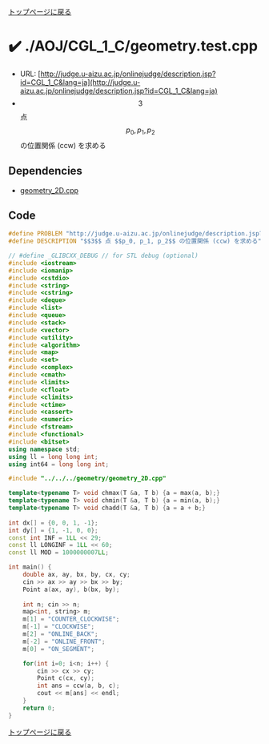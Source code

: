 <!-- Mathjax Support -->
<script type="text/javascript" async
  src="https://cdn.mathjax.org/mathjax/latest/MathJax.js?config=TeX-MML-AM_CHTML">
</script>


[トップページに戻る](../../../index.html)

# :heavy_check_mark: ./AOJ/CGL\_1\_C/geometry.test.cpp

* URL: [http://judge.u-aizu.ac.jp/onlinejudge/description.jsp?id=CGL_1_C&lang=ja](http://judge.u-aizu.ac.jp/onlinejudge/description.jsp?id=CGL_1_C&lang=ja)
* $$3$$ 点 $$p_0, p_1, p_2$$ の位置関係 (ccw) を求める

## Dependencies
* [geometry\_2D.cpp](../../../library/geometry_2D.cpp.html)

## Code

```cpp
#define PROBLEM "http://judge.u-aizu.ac.jp/onlinejudge/description.jsp?id=CGL_1_C&lang=ja"
#define DESCRIPTION "$$3$$ 点 $$p_0, p_1, p_2$$ の位置関係 (ccw) を求める"

// #define _GLIBCXX_DEBUG // for STL debug (optional)
#include <iostream>
#include <iomanip>
#include <cstdio>
#include <string>
#include <cstring>
#include <deque>
#include <list>
#include <queue>
#include <stack>
#include <vector>
#include <utility>
#include <algorithm>
#include <map>
#include <set>
#include <complex>
#include <cmath>
#include <limits>
#include <cfloat>
#include <climits>
#include <ctime>
#include <cassert>
#include <numeric>
#include <fstream>
#include <functional>
#include <bitset>
using namespace std;
using ll = long long int;
using int64 = long long int;

#include "../../../geometry/geometry_2D.cpp"

template<typename T> void chmax(T &a, T b) {a = max(a, b);}
template<typename T> void chmin(T &a, T b) {a = min(a, b);}
template<typename T> void chadd(T &a, T b) {a = a + b;}
 
int dx[] = {0, 0, 1, -1};
int dy[] = {1, -1, 0, 0};
const int INF = 1LL << 29;
const ll LONGINF = 1LL << 60;
const ll MOD = 1000000007LL;

int main() {
    double ax, ay, bx, by, cx, cy;
    cin >> ax >> ay >> bx >> by;
    Point a(ax, ay), b(bx, by);
    
    int n; cin >> n;
    map<int, string> m;
    m[1] = "COUNTER_CLOCKWISE";
    m[-1] = "CLOCKWISE";
    m[2] = "ONLINE_BACK";
    m[-2] = "ONLINE_FRONT";
    m[0] = "ON_SEGMENT";

    for(int i=0; i<n; i++) {
        cin >> cx >> cy;
        Point c(cx, cy);
        int ans = ccw(a, b, c);
        cout << m[ans] << endl;
    }
    return 0;
}

```

[トップページに戻る](../../../index.html)
